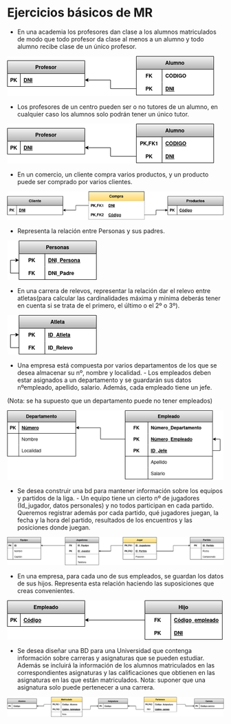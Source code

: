 # Ejercicios básicos de MR
- En una academia los profesores dan clase a los alumnos matriculados de modo que todo profesor da clase al menos a un alumno y todo alumno recibe clase de un único profesor.

![<Imagen 1>](<https://github.com/Yaamiilaa/base-datos-bae-/blob/main/Tareas/Tarea6/img/MODELO%20RELACIONAL%20DIAGRAMA%201.png>)

- Los profesores de un centro pueden ser o no tutores de un alumno, en cualquier caso los alumnos solo podrán tener un único tutor.

![<Imagen 2>](<https://github.com/Yaamiilaa/base-datos-bae-/blob/main/Tareas/Tarea6/img/MODELO%20RELACIONAL%20DIAGRAMA%202.png>)


- En un comercio, un cliente compra varios productos, y un producto puede ser comprado por varios clientes.

![<Imagen 3>](<https://github.com/Yaamiilaa/base-datos-bae-/blob/main/Tareas/Tarea6/img/MODELO%20RELACIONAL%20DIAGRAMA%203.png>)

- Representa la relación entre Personas y sus padres.

![<Imagen 4>](<https://github.com/Yaamiilaa/base-datos-bae-/blob/main/Tareas/Tarea6/img/MODELO%20RELACIONAL%20DIAGRAMA%204.png>)

- En una carrera de relevos, representar la relación dar el relevo entre atletas(para calcular las cardinalidades máxima y mínima deberás tener en cuenta si se trata de el primero, el último o el 2º o 3º).

![<Imagen 5>](<https://github.com/Yaamiilaa/base-datos-bae-/blob/main/Tareas/Tarea6/img/MODELO%20RELACIONAL%20DIAGRAMA%205.png>)

- Una empresa está compuesta por varios departamentos de los que se desea almacenar su nº, nombre y localidad. - Los empleados deben estar asignados a un departamento y se guardarán sus datos nºempleado, apellido, salario. Además, cada empleado tiene un jefe.

(Nota: se ha supuesto que un departamento puede no tener empleados)

![<Imagen 6>](<https://github.com/Yaamiilaa/base-datos-bae-/blob/main/Tareas/Tarea6/img/MODELO%20RELACIONAL%20DIAGRAMA%206.png>)

- Se desea construir una bd para mantener información sobre los equipos y partidos de la liga. - Un equipo tiene un cierto nº de jugadores (Id_jugador, datos personales) y no todos participan en cada partido. Queremos registrar además por cada partido, qué jugadores juegan, la fecha y la hora del partido, resultados de los encuentros y las posiciones donde juegan.

![<Imagen 7>](<https://github.com/Yaamiilaa/base-datos-bae-/blob/main/Tareas/Tarea6/img/MODELO%20RELACIONAL%20DIAGRAMA%207.png>)

- En una empresa, para cada uno de sus empleados, se guardan los datos de sus hijos. Representa esta relación haciendo las suposiciones que creas convenientes.

![<Imagen 8>](<https://github.com/Yaamiilaa/base-datos-bae-/blob/main/Tareas/Tarea6/img/MODELO%20RELACIONAL%20DIAGRAMA%208.png>)

- Se desea diseñar una BD para una Universidad que contenga información sobre carreras y asignaturas que se pueden estudiar. Además se incluirá la información de los alumnos matriculados en las correspondientes asignaturas y las calificaciones que obtienen en las asignaturas en las que están matriculados. Nota: suponer que una asignatura solo puede pertenecer a una carrera.

![<Imagen 9>](<https://github.com/Yaamiilaa/base-datos-bae-/blob/main/Tareas/Tarea6/img/MODELO%20RELACIONAL%20DIAGRAMA%209.png>)

